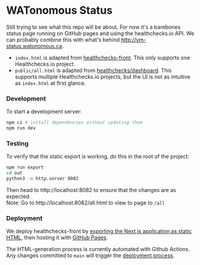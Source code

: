 # WATonomous Status

Still trying to see what this repo will be about. For now it's a barebones status page running on GitHub pages and using the healthchecks.io API. We can probably combine this with what's behind http://vm-status.watonomous.ca.

- `index.html` is adapted from [healthchecks-front](https://github.com/nicoandrade/healthchecks-front). This only supports one Healthchecks.io project.
- `public/all.html` is adapted from [healthchecks/dashboard](https://github.com/healthchecks/dashboard). This supports multiple Healthchecks.io projects, but the UI is not as intuitive as `index.html` at first glance.

### Development

To start a development server:

```bash
npm ci # install dependencies without updating them
npm run dev
```

### Testing

To verify that the static export is working, do this in the root of the project:

```bash
npm run export
cd out
python3 -m http.server 8082
```

Then head to http://localhost:8082 to ensure that the changes are as expected. \
Note: Go to http://localhost:8082/all.html to view to page to `/all`

### Deployment

We deploy healthchecks-front by [exporting the Next.js application as static HTML](https://nextjs.org/docs/advanced-features/static-html-export), then hosting it with [GitHub Pages](https://pages.github.com).

The HTML-generation process is currently automated with Github Actions. Any changes committed to `main` will trigger the [deployment process](https://github.com/WATonomous/status/actions/workflows/deploy.yml).
